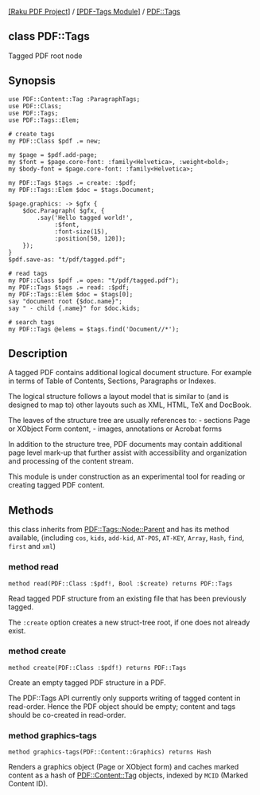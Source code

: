 [[Raku PDF Project]](https://pdf-raku.github.io)
 / [[PDF-Tags Module]](https://pdf-raku.github.io/PDF-Tags-raku)
 / [PDF::Tags](https://pdf-raku.github.io/PDF-Tags-raku/PDF/Tags)

class PDF::Tags
---------------

Tagged PDF root node

Synopsis
--------

    use PDF::Content::Tag :ParagraphTags;
    use PDF::Class;
    use PDF::Tags;
    use PDF::Tags::Elem;

    # create tags
    my PDF::Class $pdf .= new;

    my $page = $pdf.add-page;
    my $font = $page.core-font: :family<Helvetica>, :weight<bold>;
    my $body-font = $page.core-font: :family<Helvetica>;

    my PDF::Tags $tags .= create: :$pdf;
    my PDF::Tags::Elem $doc = $tags.Document;

    $page.graphics: -> $gfx {
        $doc.Paragraph( $gfx, {
            .say('Hello tagged world!',
                 :$font,
                 :font-size(15),
                 :position[50, 120]);
        });
    }
    $pdf.save-as: "t/pdf/tagged.pdf";

    # read tags
    my PDF::Class $pdf .= open: "t/pdf/tagged.pdf");
    my PDF::Tags $tags .= read: :$pdf;
    my PDF::Tags::Elem $doc = $tags[0];
    say "document root {$doc.name}";
    say " - child {.name}" for $doc.kids;

    # search tags
    my PDF::Tags @elems = $tags.find('Document//*');

Description
-----------

A tagged PDF contains additional logical document structure. For example in terms of Table of Contents, Sections, Paragraphs or Indexes.

The logical structure follows a layout model that is similar to (and is designed to map to) other layouts such as XML, HTML, TeX and DocBook.

The leaves of the structure tree are usually references to: - sections Page or XObject Form content, - images, annotations or Acrobat forms

In addition to the structure tree, PDF documents may contain additional page level mark-up that further assist with accessibility and organization and processing of the content stream.

This module is under construction as an experimental tool for reading or creating tagged PDF content.

Methods
-------

this class inherits from [PDF::Tags::Node::Parent](https://pdf-raku.github.io/PDF-Tags-raku/PDF/Tags/Node/Parent) and has its method available, (including `cos`, `kids`, `add-kid`, `AT-POS`, `AT-KEY`, `Array`, `Hash`, `find`, `first` and `xml`)

### method read

    method read(PDF::Class :$pdf!, Bool :$create) returns PDF::Tags

Read tagged PDF structure from an existing file that has been previously tagged.

The `:create` option creates a new struct-tree root, if one does not already exist.

### method create

    method create(PDF::Class :$pdf!) returns PDF::Tags

Create an empty tagged PDF structure in a PDF.

The PDF::Tags API currently only supports writing of tagged content in read-order. Hence the PDF object should be empty; content and tags should be co-created in read-order.

### method graphics-tags

    method graphics-tags(PDF::Content::Graphics) returns Hash

Renders a graphics object (Page or XObject form) and caches marked content as a hash of [PDF::Content::Tag](https://pdf-raku.github.io/PDF-Content-raku) objects, indexed by `MCID` (Marked Content ID).


